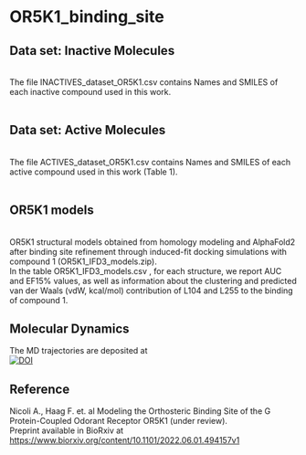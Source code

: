 # OR5K1_binding_site

## Data set: Inactive Molecules 
<br/>
The file INACTIVES_dataset_OR5K1.csv contains Names and SMILES of each inactive compound used in this work.<br/>
<br/>

## Data set: Active Molecules 
<br/>
The file ACTIVES_dataset_OR5K1.csv contains Names and SMILES of each active compound used in this work (Table 1).<br/>
<br/>

## OR5K1 models
<br/>
OR5K1 structural models obtained from homology modeling and AlphaFold2 after binding site refinement through induced-fit docking simulations with compound 1 (OR5K1_IFD3_models.zip).<br/>
In the table OR5K1_IFD3_models.csv , for each structure, we report AUC and EF15% values, as well as information about the clustering and predicted van der Waals (vdW, kcal/mol) contribution of L104 and L255 to the binding of compound 1.
<br/>

## Molecular Dynamics
The MD trajectories are deposited at<br/>
[![DOI](https://zenodo.org/badge/DOI/10.5281/zenodo.7182231.svg)](https://doi.org/10.5281/zenodo.7182231)
<br/>

## Reference
Nicoli A., Haag F. et. al Modeling the Orthosteric Binding Site of the G Protein-Coupled Odorant Receptor OR5K1 (under review). <br/>
Preprint available in BioRxiv at https://www.biorxiv.org/content/10.1101/2022.06.01.494157v1
<br/>



